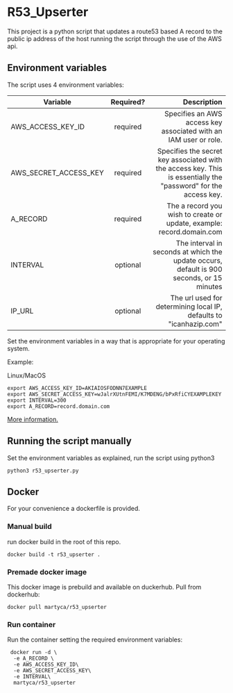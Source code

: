 # R53_Upserter
This project is a python script that updates a route53 based A record to the public ip address of the host running the script through the use of the AWS api.

## Environment variables
The script uses 4 environment variables:

| Variable              | Required?     | Description|
| -------------         |:-------------:| -----:|
| AWS_ACCESS_KEY_ID     | required      | Specifies an AWS access key associated with an IAM user or role. |
| AWS_SECRET_ACCESS_KEY | required      | Specifies the secret key associated with the access key. This is essentially the "password" for the access key. |
| A_RECORD              | required      | The a record you wish to create or update, example: record.domain.com |
| INTERVAL              | optional      | The interval in seconds at which the update occurs, default is 900 seconds, or 15 minutes |
| IP_URL              | optional      | The url used for determining local IP, defaults to "icanhazip.com"|

Set the environment variables in a way that is appropriate for your operating system.

Example:

Linux/MacOS
```shell
export AWS_ACCESS_KEY_ID=AKIAIOSFODNN7EXAMPLE
export AWS_SECRET_ACCESS_KEY=wJalrXUtnFEMI/K7MDENG/bPxRfiCYEXAMPLEKEY
export INTERVAL=300
export A_RECORD=record.domain.com
```
[More information.](https://docs.aws.amazon.com/cli/latest/userguide/cli-configure-envvars.html)

## Running the script manually
Set the environment variables as explained, run the script using python3
```shell
python3 r53_upserter.py
```

## Docker
For your convenience a dockerfile is provided.
### Manual build
run docker build in the root of this repo.
```shell
docker build -t r53_upserter .
```
### Premade docker image
This docker image is prebuild and available on duckerhub.
Pull from dockerhub:
```shell
docker pull martyca/r53_upserter
```
### Run container
Run the container setting the required environment variables:
```shell
 docker run -d \
  -e A_RECORD \
  -e AWS_ACCESS_KEY_ID\
  -e AWS_SECRET_ACCESS_KEY\
  -e INTERVAL\
  martyca/r53_upserter
 ```